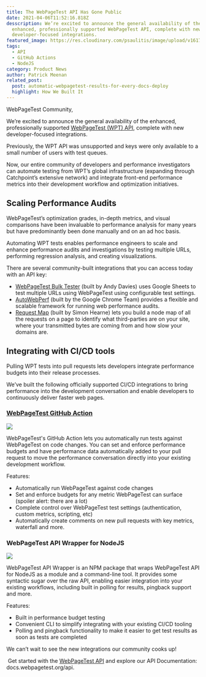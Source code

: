 ```yaml
---
title: The WebPageTest API Has Gone Public
date: 2021-04-06T11:52:16.818Z
desscription: We’re excited to announce the general availability of the
  enhanced, professionally supported WebPageTest API, complete with new
  developer-focused integrations.
featured_image: https://res.cloudinary.com/psaulitis/image/upload/v1617681595/Blog_Cover_x8fqjx.png
tags:
  - API
  - GitHub Actions
  - NodeJS
category: Product News
author: Patrick Meenan
related_post:
  post: automatic-webpagetest-results-for-every-docs-deploy
  highlight: How We Built It
---
```

WebPageTest Community,

We’re excited to announce the general availability of the enhanced, professionally supported [WebPageTest (WPT) API](https://product.webpagetest.org/api?utm_source=blog&utm_medium=post&utm_campaign=api&utm_content=launch), complete with new developer-focused integrations.

Previously, the WPT API was unsupported and keys were only available to a small number of users with test queues.

Now, our entire community of developers and performance investigators can automate testing from WPT’s global infrastructure (expanding through Catchpoint’s extensive network) and integrate front-end performance metrics into their development workflow and optimization initiatives.

## **Scaling Performance Audits**

WebPageTest’s optimization grades, in-depth metrics, and visual comparisons have been invaluable to performance analysis for many years but have predominantly been done manually and on an ad hoc basis.

Automating WPT tests enables performance engineers to scale and enhance performance audits and investigations by testing multiple URLs, performing regression analysis, and creating visualizations.

There are several community-built integrations that you can access today with an API key: 

* [WebPageTest Bulk Tester](https://github.com/andydavies/WPT-Bulk-Tester) (built by Andy Davies) uses Google Sheets to test multiple URLs using WebPageTest using configurable test settings.
* [AutoWebPerf](https://github.com/GoogleChromeLabs/AutoWebPerf) (built by the Google Chrome Team) provides a flexible and scalable framework for running web performance audits.
* [Request Map](https://requestmap.webperf.tools/) (built by Simon Hearne) lets you build a node map of all the requests on a page to identify what third-parties are on your site, where your transmitted bytes are coming from and how slow your domains are.

## **Integrating with CI/CD tools**

Pulling WPT tests into pull requests lets developers integrate performance budgets into their release processes.

We’ve built the following officially supported CI/CD integrations to bring performance into the development conversation and enable developers to continuously deliver faster web pages.

### **[WebPageTest GitHub Action](https://github.com/marketplace/actions/webpagetest-github-action)**

![](https://res.cloudinary.com/psaulitis/image/upload/f_auto,q_auto/v1617683975/integrations-github-action_exx7mc.png)

WebPageTest's GitHub Action lets you automatically run tests against WebPageTest on code changes. You can set and enforce performance budgets and have performance data automatically added to your pull request to move the performance conversation directly into your existing development workflow.

Features:

* Automatically run WebPageTest against code changes
* Set and enforce budgets for any metric WebPageTest can surface (spoiler alert: there are a lot)
* Complete control over WebPageTest test settings (authentication, custom metrics, scripting, etc)
* Automatically create comments on new pull requests with key metrics, waterfall and more.

### **WebPageTest API Wrapper for NodeJS**

![](https://res.cloudinary.com/psaulitis/image/upload/f_auto,q_auto/v1617684072/integration-api-wrapper_gsgnvb.png)

WebPageTest API Wrapper is an NPM package that wraps WebPageTest API for NodeJS as a module and a command-line tool. It provides some syntactic sugar over the raw API, enabling easier integration into your existing workflows, including built in polling for results, pingback support and more.

Features:

* Built in performance budget testing
* Convenient CLI to simplify integrating with your existing CI/CD tooling
* Polling and pingback functionality to make it easier to get test results as soon as tests are completed

We can’t wait to see the new integrations our community cooks up!

 Get started with the [WebPageTest API](https://product.webpagetest.org/api) and explore our API Documentation: docs.webpagetest.org/api.